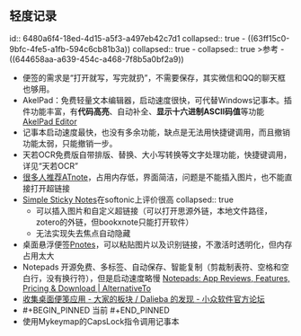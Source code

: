 ## 轻度记录
id:: 6480a6f4-18ed-4d15-a5f3-a497eb42c7d1
collapsed:: true
	- ((63ff15c0-9bfc-4fe5-a1fb-594c6cb81b3a))
	  collapsed:: true
		- collapsed:: true
		  >参考
			- ((644658aa-a639-454c-a468-7f8b5a0bf2a9))
- 便签的需求是“打开就写，写完就扔”，不需要保存，其实微信和QQ的聊天框也够用。
- AkelPad：免费轻量文本编辑器，启动速度很快，可代替Windows记事本。插件功能丰富，有**代码高亮**、自动补全、**显示十六进制ASCII码值**等功能 [AkelPad Editor](https://akelpad.sourceforge.net/en/index.php)
- 记事本启动速度最快，也没有多余功能，缺点是无法用快捷键调用，而且撤销功能太弱，只能撤销一步。
- 天若OCR免费版自带排版、替换、大小写转换等文字处理功能，快捷键调用，详见“天若OCR”
- [很多人推荐ATnote](https://www.appinn.com/ynotes/)，占用内存低，界面简洁，问题是不能插入图片，也不能直接打开超链接
- [Simple Sticky Notes](https://simple-sticky-notes.en.softonic.com/?ex=BB-1958.1)在softonic上评价很高
  collapsed:: true
	- 可以插入图片和自定义超链接（可以打开思源外链，本地文件路径，zotero的外链，但bookxnote只能打开软件）
	- 无法实现失去焦点自动隐藏
- 桌面悬浮便签[Pnotes](https://www.appinn.com/pnotes/)，可以粘贴图片以及识别链接，不激活时透明化，但内存占用太大
- Notepads 开源免费、多标签、自动保存、智能复制（剪裁制表符、空格和空白行，没有换行符），但是启动速度略慢 [Notepads: App Reviews, Features, Pricing & Download | AlternativeTo](https://alternativeto.net/software/notepads/about/)
- [收集桌面便笺应用 - 大家的板块 / Dalieba 的发现 - 小众软件官方论坛](https://meta.appinn.net/t/topic/33991)
- #+BEGIN_PINNED
  当前
  #+END_PINNED
- 使用Mykeymap的CapsLock指令调用记事本